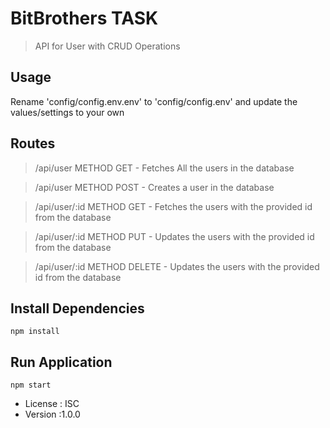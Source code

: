 # BitBrothers TASK

> API for User with CRUD Operations

## Usage
Rename 'config/config.env.env' to 'config/config.env' and update the values/settings to your own

## Routes

> /api/user      METHOD GET     - Fetches All the users in the database

> /api/user      METHOD POST    - Creates a user in the database
 
> /api/user/:id  METHOD GET     - Fetches the users with the provided id from the database
 
> /api/user/:id  METHOD PUT     - Updates the users with the provided id from the database

> /api/user/:id  METHOD DELETE  - Updates the users with the provided id from the database


## Install Dependencies

```
npm install
```

## Run Application

```
npm start
```

- License : ISC
- Version :1.0.0

